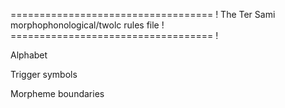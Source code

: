 =================================== !
The Ter Sami morphophonological/twolc rules file !
=================================== !

Alphabet


Trigger symbols

Morpheme boundaries


































